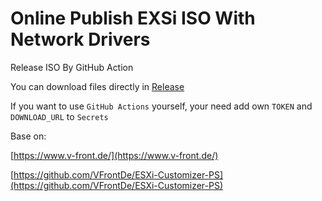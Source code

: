 # Online Publish EXSi ISO With Network Drivers

Release ISO By GitHub Action

You can download files directly in [Release](https://github.com/HalfCoke/custom-vmware-exsi/releases)

If you want to use `GitHub Actions` yourself, your need add own `TOKEN` and `DOWNLOAD_URL` to `Secrets`

Base on:

[https://www.v-front.de/](https://www.v-front.de/)

[https://github.com/VFrontDe/ESXi-Customizer-PS](https://github.com/VFrontDe/ESXi-Customizer-PS)